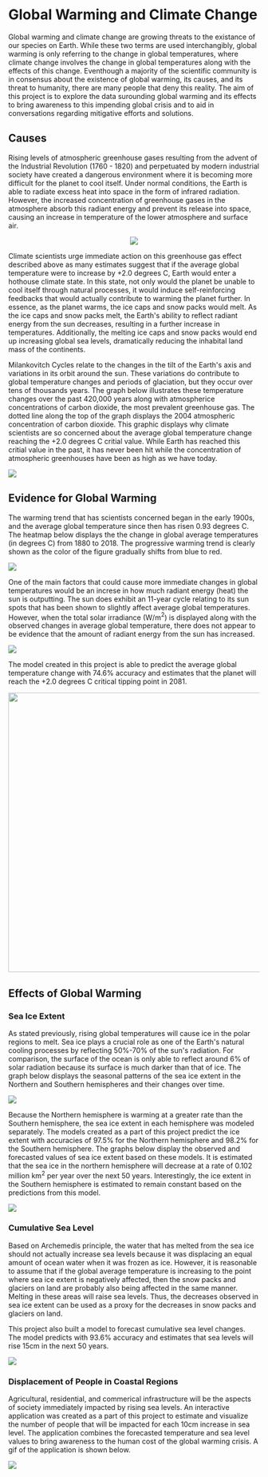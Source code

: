 # Global Warming and Climate Change

Global warming and climate change are growing threats to the existance of our species on Earth. While these two terms are used interchangibly, global warming is only referring to the change in global temperatures, where climate change involves the change in global temperatures along with the effects of this change. Eventhough a majority of the scientific community is in consensus about the existence of global warming, its causes, and its threat to humanity, there are many people that deny this reality. The aim of this project is to explore the data surounding global warming and its effects to bring awareness to this impending global crisis and to aid in conversations regarding mitigative efforts and solutions.

## Causes

Rising levels of atmospheric greenhouse gases resulting from the advent of the Industrial Revolution (1760 - 1820) and perpetuated by modern industrial society have created a dangerous environment where it is becoming more difficult for the planet to cool itself. Under normal conditions, the Earth is able to radiate excess heat into space in the form of infrared radiation. However, the increased concentration of greenhouse gases in the atmosphere absorb this radiant energy and prevent its release into space, causing an increase in temperature of the lower atmosphere and surface air.

<p align="center">
<img src="ghg2.png">
</p>

Climate scientists urge immediate action on this greenhouse gas effect described above as many estimates suggest that if the average global temperature were to increase by +2.0 degrees C, Earth would enter a hothouse climate state. In this state, not only would the planet be unable to cool itself through natural processes, it would induce self-reinforcing feedbacks that would actually contribute to warming the planet further. In essence, as the planet warms, the ice caps and snow packs would melt. As the ice caps and snow packs melt, the Earth's ability to reflect radiant energy from the sun decreases, resulting in a further increase in temperatures. Additionally, the melting ice caps and snow packs would end up increasing global sea levels, dramatically reducing the inhabital land mass of the continents.

Milankovitch Cycles relate to the changes in the tilt of the Earth's axis and variations in its orbit around the sun. These variations do contribute to global temperature changes and periods of glaciation, but they occur over tens of thousands years. The graph below illustrates these temperature changes over the past 420,000 years along with atmospherice concentrations of carbon dioxide, the most prevalent greenhouse gas. The dotted line along the top of the graph displays the 2004 atmospheric concentration of carbon dioxide. This graphic displays why climate scientists are so concerned about the average global temperature change reaching the +2.0 degrees C critial value. While Earth has reached this critial value in the past, it has never been hit while the concentration of atmospheric greenhouses have been as high as we have today.

<img src="temp_and_co2.png">

## Evidence for Global Warming

The warming trend that has scientists concerned began in the early 1900s, and the average global temperature since then has risen 0.93 degrees C. The heatmap below displays the the change in global average temperatures (in degrees C) from 1880 to 2018. The progressive warming trend is clearly shown as the color of the figure gradually shifts from blue to red.

<img src="temp_change_by_year.png">

One of the main factors that could cause more immediate changes in global temperatures would be an increse in how much radiant energy (heat) the sun is outputting. The sun does exhibit an 11-year cycle relating to its sun spots that has been shown to slightly affect average global temperatures. However, when the total solar irradiance (W/m$^{2}$) is displayed along with the observed changes in average global temperature, there does not appear to be evidence that the amount of radiant energy from the sun has increased.

<img src="temp_and_tsi.png">

The model created in this project is able to predict the average global temperature change with 74.6% accuracy and estimates that the planet will reach the +2.0 degrees C critical tipping point in 2081.

<p align="center">
<img src="temp_forecast.png" width="600" height="560">
</p>

## Effects of Global Warming

### Sea Ice Extent

As stated previously, rising global temperatures will cause ice in the polar regions to melt. Sea ice plays a crucial role as one of the Earth's natural cooling processes by reflecting 50%-70% of the sun's radiation. For comparison, the surface of the ocean is only able to reflect around 6% of solar radiation because its surface is much darker than that of ice. The graph below displays the seasonal patterns of the sea ice extent in the Northern and Southern hemispheres and their changes over time.

<img src="ice_extent4.png">

Because the Northern hemisphere is warming at a greater rate than the Southern hemisphere, the sea ice extent in each hemisphere was modeled separately. The models created as a part of this project predict the ice extent with accuracies of 97.5% for the Northern hemisphere and 98.2% for the Southern hemisphere. The graphs below display the observed and forecasted values of sea ice extent based on these models. It is estimated that the sea ice in the northern hemisphere will decrease at a rate of 0.102 million km$^{2}$ per year over the next 50 years. Interestingly, the ice extent in the Southern hemisphere is estimated to remain constant based on the predictions from this model.

<img src="ice_extent_fcast.png">

### Cumulative Sea Level

Based on Archemedis principle, the water that has melted from the sea ice should not actually increase sea levels because it was displacing an equal amount of ocean water when it was frozen as ice. However, it is reasonable to assume that if the global average temperature is increasing to the point where sea ice extent is negatively affected, then the snow packs and glaciers on land are probably also being affected in the same manner. Melting in these areas will raise sea levels. Thus, the decreases observed in sea ice extent can be used as a proxy for the decreases in snow packs and glaciers on land.

This project also built a model to forecast cumulative sea level changes. The model predicts with 93.6% accuracy and estimates that sea levels will rise 15cm in the next 50 years.

<img src="sea_level_fcast.png">

### Displacement of People in Coastal Regions

Agricultural, residential, and commerical infrastructure will be the aspects of society immediately impacted by rising sea levels. An interactive application was created as a part of this project to estimate and visualize the number of people that will be impacted for each 10cm increase in sea level. The application combines the forecasted temperature and sea level values to bring awareness to the human cost of the global warming crisis. A gif of the application is shown below.

<img src="app_demo.gif">
